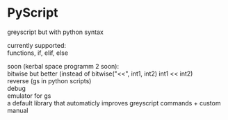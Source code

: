 # PyScript

greyscript but with python syntax<br>

currently supported:<br>
  functions, if, elif, else<br>

soon (kerbal space programm 2 soon):<br>
  bitwise but better (instead of bitwise("<<", int1, int2) int1 << int2)<br>
  reverse (gs in python scripts)<br>
  debug<br>
  emulator for gs<br>
  a default library that automaticly improves greyscript commands + custom manual<br>
